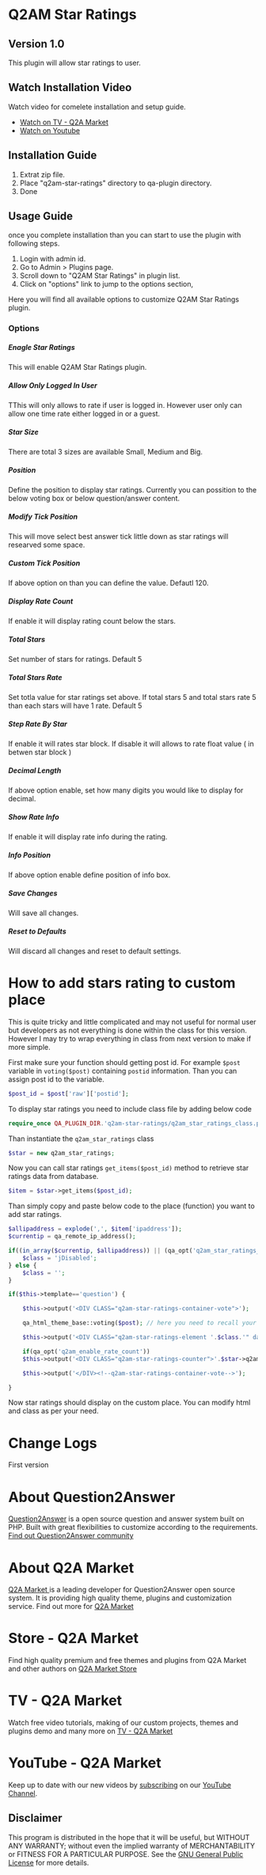 Q2AM Star Ratings
=================

Version 1.0
------------

This plugin will allow star ratings to user.

Watch Installation Video
------------------------
Watch video for comelete installation and setup guide.

- [Watch on TV - Q2A Market][watch-tv]
- [Watch on Youtube][watch-youtube]

Installation Guide
------------------

1. Extrat zip file.
2. Place "q2am-star-ratings" directory to qa-plugin directory.
3. Done

Usage Guide
-----------

once you complete installation than you can start to use the plugin with following steps.

1. Login with admin id.
2. Go to Admin > Plugins page.
3. Scroll down to "Q2AM Star Ratings" in plugin list.
4. Click on "options" link to jump to the options section,

Here you will find all available options to customize Q2AM Star Ratings plugin.

### Options

##### Enagle Star Ratings 
This will enable Q2AM Star Ratings plugin.

##### Allow Only Logged In User
TThis will only allows to rate if user is logged in. However user only can allow one time rate either logged in or a guest.

##### Star Size
There are total 3 sizes are available Small, Medium and Big.

##### Position
Define the position to display star ratings. Currently you can possition to the below voting box or below question/answer content.

##### Modify Tick Position
This will move select best answer tick little down as star ratings will researved some space.

##### Custom Tick Position
If above option on than you can define the value. Defautl 120.

##### Display Rate Count
If enable it will display rating count below the stars.

##### Total Stars
Set number of stars for ratings. Default 5

##### Total Stars Rate
Set totla value for star ratings set above. If total stars 5 and total stars rate 5 than each stars will have 1 rate. Default 5

##### Step Rate By Star 
If enable it will rates star block. If disable it will allows to rate float value ( in betwen star block )

##### Decimal Length
If above option enable, set how many digits you would like to display for decimal.

##### Show Rate Info
If enable it will display rate info during the rating.

##### Info Position
If above option enable define position of info box.

##### Save Changes
Will save all changes.

##### Reset to Defaults
Will discard all changes and reset to default settings.   

How to add stars rating to custom place
=======================================
This is quite tricky and little complicated and may not useful for normal user but developers as not everything is done within the class for this version. However I may try to wrap everything in class from next version to make if more simple.

First make sure your function should getting post id. For example ```$post``` variable in ```voting($post)``` containing ```postid``` information. Than you can assign post id to the variable.

```php
$post_id = $post['raw']['postid'];
```

To display star ratings you need to include class file by adding below code     

```php
require_once QA_PLUGIN_DIR.'q2am-star-ratings/q2am_star_ratings_class.php';
```

Than instantiate the ```q2am_star_ratings``` class

```php
$star = new q2am_star_ratings;
```

Now you can call star ratings ```get_items($post_id)``` method to retrieve star ratings data from database. 

```php
$item = $star->get_items($post_id);
```

Than simply copy and paste below code to the place (function) you want to add star ratings.

```php
$allipaddress = explode(',', $item['ipaddress']);
$currentip = qa_remote_ip_address();

if((in_array($currentip, $allipaddress)) || (qa_opt('q2am_star_ratings_loggedin') && !qa_is_logged_in())){
    $class = 'jDisabled';
} else {
    $class = '';
}

if($this->template=='question') {

	$this->output('<DIV CLASS="q2am-star-ratings-container-vote">');

	qa_html_theme_base::voting($post); // here you need to recall your fucntion

	$this->output('<DIV CLASS="q2am-star-ratings-element '.$class.'" data-average="'.$item['rating'].'" data-id="'.$post_id.'"></DIV>');

	if(qa_opt('q2am_enable_rate_count'))
	$this->output('<DIV CLASS="q2am-star-ratings-counter">'.$star->q2am_ratings_count($post_id).'</DIV>');

	$this->output('</DIV><!--q2am-star-ratings-container-vote-->');

}
```
Now star ratings should display on the custom place. You can modify html and class as per your need.

Change Logs
===========
First version


About Question2Answer
=====================
[Question2Answer][q2a_link] is a open source question and answer system built on PHP. Built with great flexibilities to customize according to the requirements. [Find out Question2Answer community][q2a_community]

About Q2A Market
================
[Q2A Market ][author]is a leading developer for Question2Answer open source system. It is providing high quality theme, plugins and customization service. Find out more for [Q2A Market][author]  

Store - Q2A Market
==================
Find high quality premium and free themes and plugins from Q2A Market and other authors on [Q2A Market Store][store]

TV - Q2A Market
==================
Watch free video tutorials, making of our custom projects, themes and plugins demo and many more on [TV - Q2A Market][tv]

YouTube - Q2A Market
==================
Keep up to date with our new videos by [subscribing][youtube] on our [YouTube Channel][youtube].

Disclaimer
----------
This program is distributed in the hope that it will be useful, but WITHOUT ANY WARRANTY; 
without even the implied warranty of MERCHANTABILITY or FITNESS FOR A PARTICULAR PURPOSE. 
See the [GNU General Public License][GNU] for more details.

[q2a_link]:http://www.question2answer.org
[q2a_community]:http://www.question2answer.org/qa/
[author]: http://www.q2amarket.com
[GNU]:http://www.gnu.org/licenses/gpl.html
[store]:http://store.q2amarket.com
[tv]:http://tv.q2amarket.com
[youtube]:http://www.youtube.com/user/q2amarket
[watch-tv]:http://tv.q2amarket.com/plugins/question2answer-star-ratings-plugin-by-q2a-market-installation-and-setup-guide/
[watch-youtube]:http://www.youtube.com/watch?v=BkqTSbldRiM
